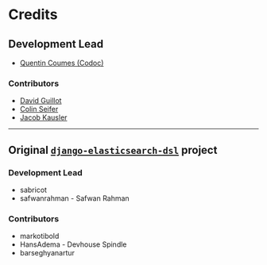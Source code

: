 # Credits

## Development Lead

* [Quentin Coumes (Codoc)](https://github.com/qcoumes)

### Contributors

* [David Guillot](https://github.com/David-Guillot)
* [Colin Seifer](https://github.com/Colin-Seifer)
* [Jacob Kausler](https://github.com/jakekausler)

---

## Original [`django-elasticsearch-dsl`](https://github.com/django-es/django-elasticsearch-dsl) project

### Development Lead

* sabricot
* safwanrahman - Safwan Rahman

### Contributors

* markotibold
* HansAdema - Devhouse Spindle
* barseghyanartur
